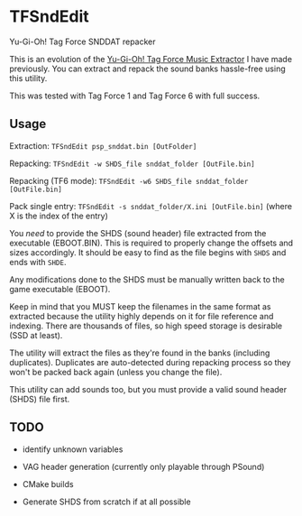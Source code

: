 # TFSndEdit

Yu-Gi-Oh! Tag Force SNDDAT repacker

This is an evolution of the [Yu-Gi-Oh! Tag Force Music Extractor](https://github.com/xan1242/TagForceMusicEx) I have made previously.
You can extract and repack the sound banks hassle-free using this utility.

This was tested with Tag Force 1 and Tag Force 6 with full success.

## Usage

Extraction: `TFSndEdit psp_snddat.bin [OutFolder]`

Repacking: `TFSndEdit -w SHDS_file snddat_folder [OutFile.bin]`

Repacking (TF6 mode): `TFSndEdit -w6 SHDS_file snddat_folder [OutFile.bin]`

Pack single entry: `TFSndEdit -s snddat_folder/X.ini [OutFile.bin]` (where X is the index of the entry)

You *need* to provide the SHDS (sound header) file extracted from the executable (EBOOT.BIN). This is required to properly change the offsets and sizes accordingly. It should be easy to find as the file begins with `SHDS` and ends with `SHDE`.

Any modifications done to the SHDS must be manually written back to the game executable (EBOOT).

Keep in mind that you MUST keep the filenames in the same format as extracted because the utility highly depends on it for file reference and indexing. There are thousands of files, so high speed storage is desirable (SSD at least).

The utility will extract the files as they're found in the banks (including duplicates). Duplicates are auto-detected during repacking process so they won't be packed back again (unless you change the file).

This utility can add sounds too, but you must provide a valid sound header (SHDS) file first.

## TODO

- identify unknown variables

- VAG header generation (currently only playable through PSound)

- CMake builds

- Generate SHDS from scratch if at all possible
